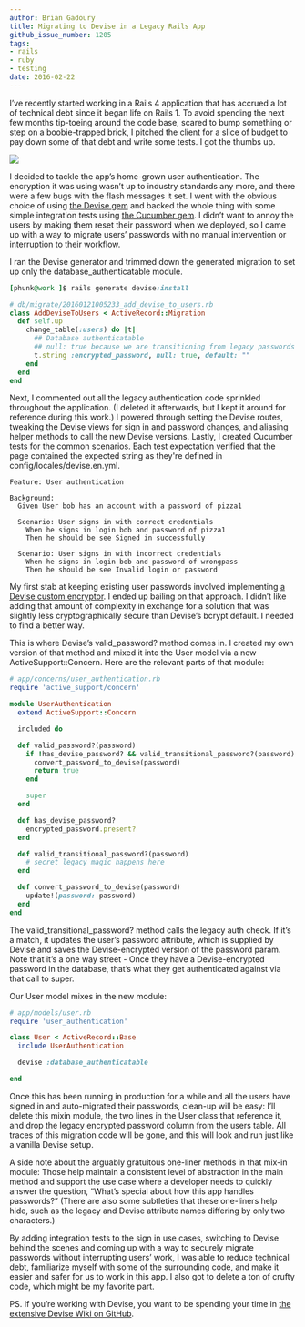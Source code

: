 ```yaml
---
author: Brian Gadoury
title: Migrating to Devise in a Legacy Rails App
github_issue_number: 1205
tags:
- rails
- ruby
- testing
date: 2016-02-22
---
```


I’ve recently started working in a Rails 4 application that has accrued a lot of technical debt since it began life on Rails 1. To avoid spending the next few months tip-toeing around the code base, scared to bump something or step on a boobie-trapped brick, I pitched the client for a slice of budget to pay down some of that debt and write some tests. I got the thumbs up.

<img border="0" src="/blog/2016/02/devise-migration-legacy-rails-app/image-0.jpeg"/>

I decided to tackle the app’s home-grown user authentication. The encryption it was using wasn’t up to industry standards any more, and there were a few bugs with the flash messages it set. I went with the obvious choice of using [the Devise gem](https://rubygems.org/gems/devise) and backed the whole thing with some simple integration tests using [the Cucumber gem](https://rubygems.org/gems/cucumber). I didn’t want to annoy the users by making them reset their password when we deployed, so I came up with a way to migrate users’ passwords with no manual intervention or interruption to their workflow.

I ran the Devise generator and trimmed down the generated migration to set up only the database_authenticatable module.

```ruby
[phunk@work ]$ rails generate devise:install

# db/migrate/20160121005233_add_devise_to_users.rb
class AddDeviseToUsers < ActiveRecord::Migration
  def self.up
    change_table(:users) do |t|
      ## Database authenticatable
      ## null: true because we are transitioning from legacy passwords to devise
      t.string :encrypted_password, null: true, default: ""
    end
  end
end
```

Next, I commented out all the legacy authentication code sprinkled throughout the application. (I deleted it afterwards, but I kept it around for reference during this work.) I powered through setting the Devise routes, tweaking the Devise views for sign in and password changes, and aliasing helper methods to call the new Devise versions. Lastly, I created Cucumber tests for the common scenarios. Each test expectation verified that the page contained the expected string as they're defined in config/locales/devise.en.yml.

```plain
Feature: User authentication

Background:
  Given User bob has an account with a password of pizza1

  Scenario: User signs in with correct credentials
    When he signs in login bob and password of pizza1
    Then he should be see Signed in successfully

  Scenario: User signs in with incorrect credentials
    When he signs in login bob and password of wrongpass
    Then he should be see Invalid login or password
```

My first stab at keeping existing user passwords involved implementing [a Devise custom encryptor](https://github.com/plataformatec/devise/wiki/How-To:-Create-a-custom-encryptor). I ended up bailing on that approach. I didn’t like adding that amount of complexity in exchange for a solution that was slightly less cryptographically secure than Devise’s bcrypt default. I needed to find a better way.

This is where Devise’s valid_password? method comes in. I created my own version of that method and mixed it into the User model via a new ActiveSupport::Concern. Here are the relevant parts of that module:

```ruby
# app/concerns/user_authentication.rb
require 'active_support/concern'

module UserAuthentication
  extend ActiveSupport::Concern

  included do

  def valid_password?(password)
    if !has_devise_password? && valid_transitional_password?(password)
      convert_password_to_devise(password)
      return true
    end

    super
  end

  def has_devise_password?
    encrypted_password.present?
  end

  def valid_transitional_password?(password)
    # secret legacy magic happens here
  end

  def convert_password_to_devise(password)
    update!(password: password)
  end
end
```

The valid_transitional_password? method calls the legacy auth check. If it’s a match, it updates the user’s password attribute, which is supplied by Devise and saves the Devise-encrypted version of the password param. Note that it’s a one way street - Once they have a Devise-encrypted password in the database, that’s what they get authenticated against via that call to super.

Our User model mixes in the new module:

```ruby
# app/models/user.rb
require 'user_authentication'

class User < ActiveRecord::Base
  include UserAuthentication

  devise :database_authenticatable

end
```

Once this has been running in production for a while and all the users have signed in and auto-migrated their passwords, clean-up will be easy: I’ll delete this mixin module, the two lines in the User class that reference it, and drop the legacy encrypted password column from the users table. All traces of this migration code will be gone, and this will look and run just like a vanilla Devise setup.

A side note about the arguably gratuitous one-liner methods in that mix-in module: Those help maintain a consistent level of abstraction in the main method and support the use case where a developer needs to quickly answer the question, “What’s special about how this app handles passwords?” (There are also some subtleties that these one-liners help hide, such as the legacy and Devise attribute names differing by only two characters.)

By adding integration tests to the sign in use cases, switching to Devise behind the scenes and coming up with a way to securely migrate passwords without interrupting users’ work, I was able to reduce technical debt, familiarize myself with some of the surrounding code, and make it easier and safer for us to work in this app. I also got to delete a ton of crufty code, which might be my favorite part.

PS. If you’re working with Devise, you want to be spending your time in [the extensive Devise Wiki on GitHub](https://github.com/plataformatec/devise/wiki).
